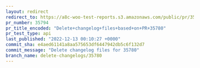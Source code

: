 ```yaml
---
layout: redirect
redirect_to: https://a8c-woo-test-reports.s3.amazonaws.com/public/pr/35794/api/index.html
pr_number: 35794
pr_title_encoded: "Delete+changelog+files+based+on+PR+35780"
pr_test_type: api
last_published: "2022-12-13 00:10:27 +0000"
commit_sha: e4aed61141a8aa575653df6447942db5c6f132d7
commit_message: "Delete changelog files for 35780"
branch_name: delete-changelogs/35780
---
```

